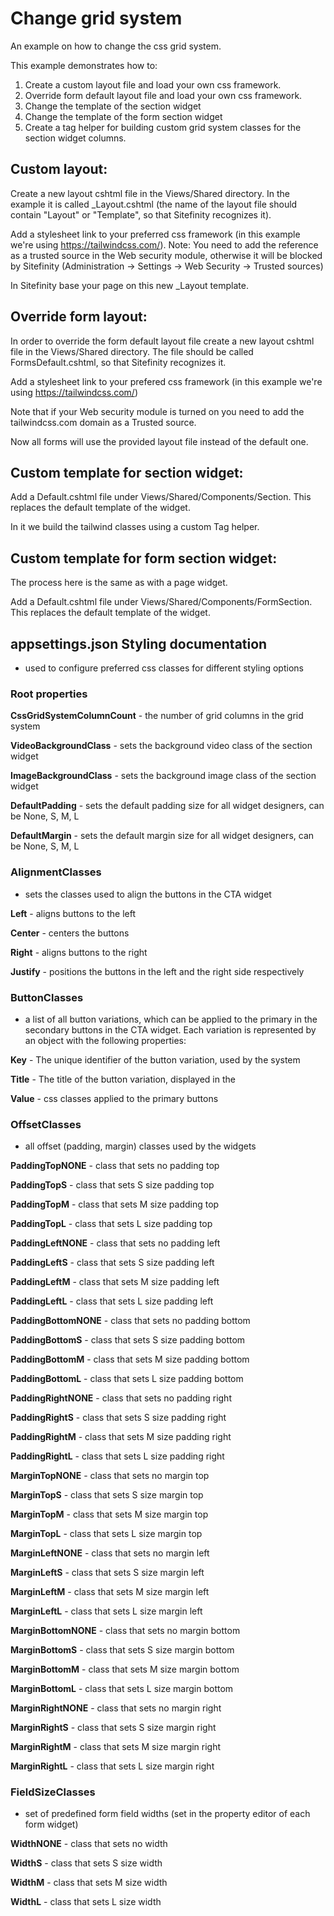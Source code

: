 # Change grid system
An example on how to change the css grid system.

This example demonstrates how to:

1. Create a custom layout file and load your own css framework.
2. Override form default layout file and load your own css framework.
3. Change the template of the section widget
3. Change the template of the form section widget
4. Create a tag helper for building custom grid system classes for the section widget columns.

## Custom layout:

Create a new layout cshtml file in the Views/Shared directory. In the example it is called _Layout.cshtml (the name of the layout file should contain "Layout" or "Template", so that Sitefinity recognizes it).

Add a stylesheet link to your preferred css framework (in this example we're using https://tailwindcss.com/). Note: You need to add the reference as a trusted source in the Web security module, otherwise it will be blocked by Sitefinity (Administration -> Settings -> Web Security -> Trusted sources) 

In Sitefinity base your page on this new _Layout template.

## Override form layout:

In order to override the form default layout file create a new layout cshtml file in the Views/Shared directory. The file should be called FormsDefault.cshtml, so that Sitefinity recognizes it.

Add a stylesheet link to your prefered css framework (in this example we're using https://tailwindcss.com/)

Note that if your Web security module is turned on you need to add the tailwindcss.com domain as a Trusted source. 

Now all forms will use the provided layout file instead of the default one.

## Custom template for section widget:

Add a Default.cshtml file under Views/Shared/Components/Section. This replaces the default template of the widget.

In it we build the tailwind classes using a custom Tag helper. 

## Custom template for form section widget:

The process here is the same as with a page widget.

Add a Default.cshtml file under Views/Shared/Components/FormSection. This replaces the default template of the widget.

## appsettings.json Styling documentation
- used to configure preferred css classes for different styling options

### Root properties

**CssGridSystemColumnCount** - the number of grid columns in the grid system

**VideoBackgroundClass** - sets the background video class of the section widget

**ImageBackgroundClass** - sets the background image class of the section widget

**DefaultPadding** - sets the default padding size for all widget designers, can be None, S, M, L

**DefaultMargin** - sets the default margin size for all widget designers, can be None, S, M, L

### AlignmentClasses
- sets the classes used to align the buttons in the CTA widget

**Left** - aligns buttons to the left

**Center** - centers the buttons

**Right** - aligns buttons to the right

**Justify** - positions the buttons in the left and the right side respectively 

### ButtonClasses
- a list of all button variations, which can be applied to the primary in the secondary buttons in the CTA widget. Each variation is represented by an object with the following properties:

 **Key** - The unique identifier of the button variation, used by the system

 **Title** - The title of the button variation, displayed in the

 **Value** - css classes applied to the primary buttons

### OffsetClasses
- all offset (padding, margin) classes used by the widgets

 **PaddingTopNONE** - class that sets no padding top

 **PaddingTopS** - class that sets S size padding top 

 **PaddingTopM** - class that sets M size padding top

 **PaddingTopL** - class that sets L size padding top

 **PaddingLeftNONE** - class that sets no padding left

 **PaddingLeftS** - class that sets S size padding left

 **PaddingLeftM** - class that sets M size padding left

 **PaddingLeftL** - class that sets L size padding left

 **PaddingBottomNONE** - class that sets no padding bottom

 **PaddingBottomS** - class that sets S size padding bottom

 **PaddingBottomM** - class that sets M size padding bottom

 **PaddingBottomL** - class that sets L size padding bottom

 **PaddingRightNONE** - class that sets no padding right

 **PaddingRightS** - class that sets S size padding right

 **PaddingRightM** - class that sets M size padding right

 **PaddingRightL** - class that sets L size padding right

 **MarginTopNONE** - class that sets no margin top

 **MarginTopS** - class that sets S size margin top

 **MarginTopM** - class that sets M size margin top

 **MarginTopL** - class that sets L size margin top

 **MarginLeftNONE** - class that sets no margin left

 **MarginLeftS** - class that sets S size margin left

 **MarginLeftM** - class that sets M size margin left

 **MarginLeftL** - class that sets L size margin left

 **MarginBottomNONE** - class that sets no margin bottom

 **MarginBottomS** - class that sets S size margin bottom

 **MarginBottomM** - class that sets M size margin bottom

 **MarginBottomL** - class that sets L size margin bottom

 **MarginRightNONE** - class that sets no margin right

 **MarginRightS** - class that sets S size margin right

 **MarginRightM** - class that sets M size margin right

 **MarginRightL** - class that sets L size margin right

### FieldSizeClasses
- set of predefined form field widths (set in the property editor of each form widget)

 **WidthNONE** - class that sets no width

 **WidthS** - class that sets S size width

 **WidthM** - class that sets M size width

 **WidthL** - class that sets L size width

